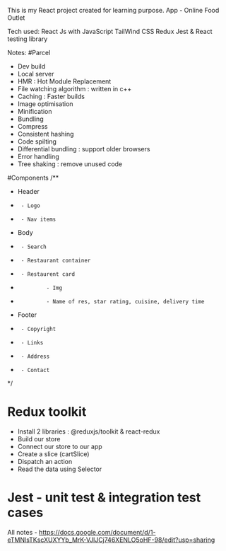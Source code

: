 This is my React project created for learning purpose.
App - Online Food Outlet

Tech used:
React Js with JavaScript
TailWind CSS
Redux
Jest & React testing library

Notes:
#Parcel
- Dev build
- Local server
- HMR : Hot Module Replacement
- File watching algorithm : written in c++
- Caching : Faster builds
- Image optimisation
- Minification
- Bundling
- Compress
- Consistent hashing
- Code spilting
- Differential bundling : support older browsers
- Error handling
- Tree shaking : remove unused code

#Components
/**
 * Header
 *      - Logo
 *      - Nav items
 * Body
 *      - Search
 *      - Restaurant container
 *      - Restaurent card
 *              - Img
 *              - Name of res, star rating, cuisine, delivery time
 * Footer
 *      - Copyright
 *      - Links
 *      - Address
 *      - Contact
 */


 # Redux toolkit
 - Install 2 libraries : @reduxjs/toolkit & react-redux
 - Build our store
 - Connect our store to our app
 - Create a slice (cartSlice)
 - Dispatch an action
 - Read the data using Selector

# Jest - unit test & integration test cases

All notes - https://docs.google.com/document/d/1-eTMNlsTKscXUXYYb_MrK-VJlJCj746XENLO5oHF-98/edit?usp=sharing